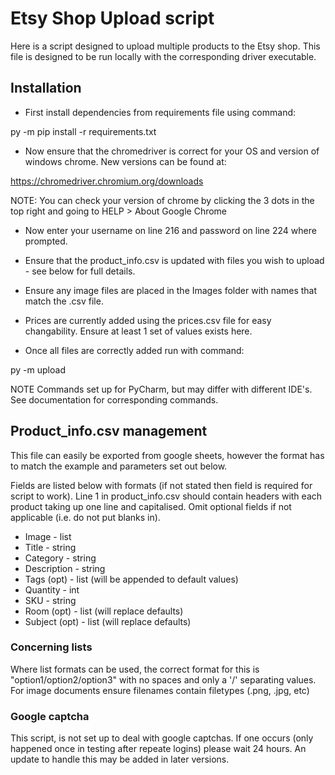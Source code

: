 # Etsy Shop Upload script

Here is a script designed to upload multiple products to the Etsy shop. This file is designed to be run locally with the corresponding driver executable. 


## Installation 

+ First install dependencies from requirements file using command:

 py -m pip install -r requirements.txt

+ Now ensure that the chromedriver is correct for your OS and version of windows chrome. New versions can be found at:

https://chromedriver.chromium.org/downloads

NOTE: You can check your version of chrome by clicking the  3 dots in the top right and going to HELP > About Google Chrome 

+ Now enter your username on line 216 and password on line 224 where prompted.

+ Ensure that the product_info.csv is updated with files you wish to upload - see below for full details.

+ Ensure any image files are placed in the Images folder with names that match the .csv file.

+ Prices are currently added using the prices.csv file for easy changability. Ensure at least 1 set of values exists here. 

+ Once all files are correctly added run with command:

py -m upload

NOTE Commands set up for PyCharm, but may differ with different IDE's. See documentation for corresponding commands. 

## Product_info.csv management

This file can easily be exported from google sheets, however the format has to match the example and parameters set out below.

Fields are listed below with formats (if not stated then field is required for script to work). Line 1 in product_info.csv should contain headers with each product taking up one line and capitalised. Omit optional fields if not applicable (i.e. do not put blanks in).

+ Image - list
+ Title - string
+ Category - string
+ Description - string
+ Tags (opt) - list (will be appended to default values)
+ Quantity - int
+ SKU - string
+ Room (opt) - list (will replace defaults)
+ Subject (opt) - list (will replace defaults)

### Concerning lists

Where list formats can be used, the correct format for this is
"option1/option2/option3" with no spaces and only a '/' separating values. For image documents ensure filenames contain filetypes (.png, .jpg, etc)


### Google captcha

This script, is not set up to deal with google captchas. If one occurs (only happened once in testing after repeate logins) please wait 24 hours. An update to handle this may be added in later versions. 







 
